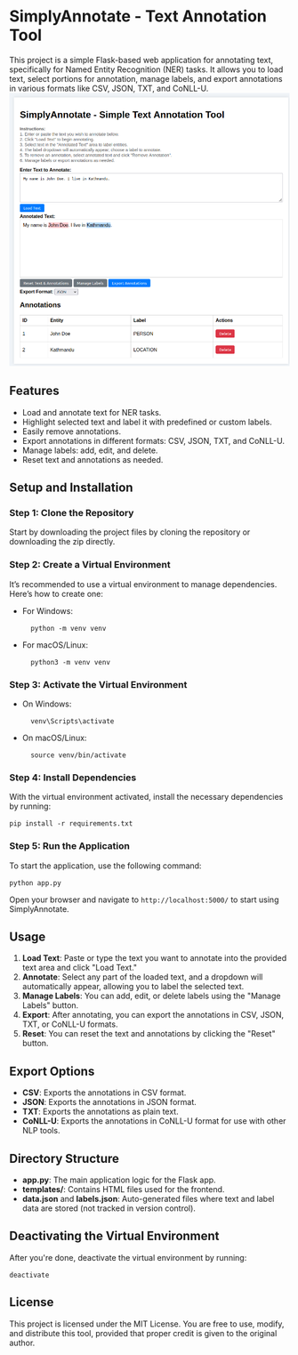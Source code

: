 # SimplyAnnotate - Text Annotation Tool

This project is a simple Flask-based web application for annotating text, specifically for Named Entity Recognition (NER) tasks. It allows you to load text, select portions for annotation, manage labels, and export annotations in various formats like CSV, JSON, TXT, and CoNLL-U.
![App Layout](screenshot.png)

## Features

- Load and annotate text for NER tasks.
- Highlight selected text and label it with predefined or custom labels.
- Easily remove annotations.
- Export annotations in different formats: CSV, JSON, TXT, and CoNLL-U.
- Manage labels: add, edit, and delete.
- Reset text and annotations as needed.

## Setup and Installation

### Step 1: Clone the Repository
Start by downloading the project files by cloning the repository or downloading the zip directly.

### Step 2: Create a Virtual Environment
It’s recommended to use a virtual environment to manage dependencies. Here’s how to create one:

- For Windows:
            
        python -m venv venv

- For macOS/Linux:
  
        python3 -m venv venv

### Step 3: Activate the Virtual Environment

- On Windows:

        venv\Scripts\activate

- On macOS/Linux:

        source venv/bin/activate

### Step 4: Install Dependencies

With the virtual environment activated, install the necessary dependencies by running:

    pip install -r requirements.txt

### Step 5: Run the Application

To start the application, use the following command:

    python app.py

Open your browser and navigate to `http://localhost:5000/` to start using SimplyAnnotate.

## Usage

1. **Load Text**: Paste or type the text you want to annotate into the provided text area and click "Load Text."
2. **Annotate**: Select any part of the loaded text, and a dropdown will automatically appear, allowing you to label the selected text.
3. **Manage Labels**: You can add, edit, or delete labels using the "Manage Labels" button.
4. **Export**: After annotating, you can export the annotations in CSV, JSON, TXT, or CoNLL-U formats.
5. **Reset**: You can reset the text and annotations by clicking the "Reset" button.

## Export Options

- **CSV**: Exports the annotations in CSV format.
- **JSON**: Exports the annotations in JSON format.
- **TXT**: Exports the annotations as plain text.
- **CoNLL-U**: Exports the annotations in CoNLL-U format for use with other NLP tools.

## Directory Structure

- **app.py**: The main application logic for the Flask app.
- **templates/**: Contains HTML files used for the frontend.
- **data.json** and **labels.json**: Auto-generated files where text and label data are stored (not tracked in version control).

## Deactivating the Virtual Environment

After you're done, deactivate the virtual environment by running:

    deactivate

## License

This project is licensed under the MIT License. You are free to use, modify, and distribute this tool, provided that proper credit is given to the original author.
